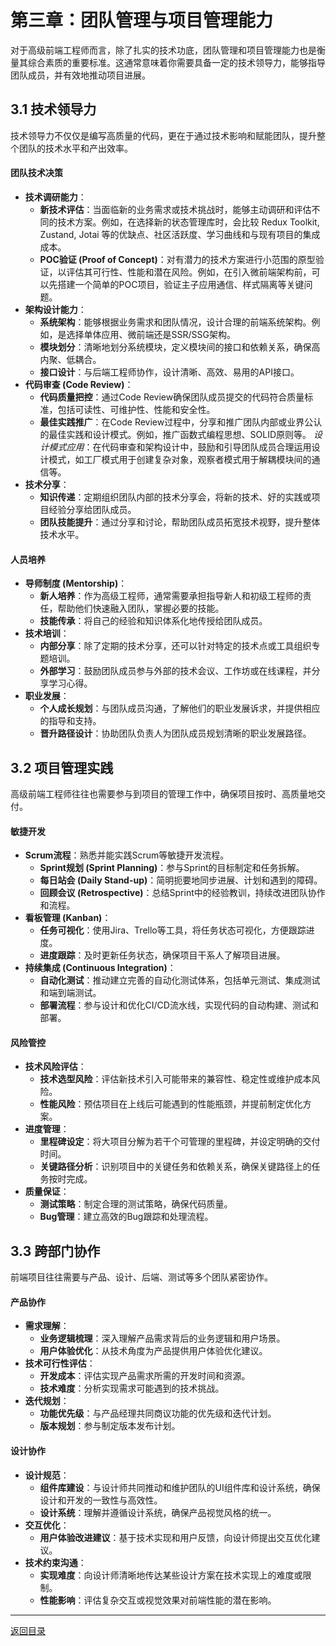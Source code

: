 # 第三章：团队管理与项目管理能力

对于高级前端工程师而言，除了扎实的技术功底，团队管理和项目管理能力也是衡量其综合素质的重要标准。这通常意味着你需要具备一定的技术领导力，能够指导团队成员，并有效地推动项目进展。

## 3.1 技术领导力

技术领导力不仅仅是编写高质量的代码，更在于通过技术影响和赋能团队，提升整个团队的技术水平和产出效率。

#### 团队技术决策

-   **技术调研能力**：
    -   **新技术评估**：当面临新的业务需求或技术挑战时，能够主动调研和评估不同的技术方案。例如，在选择新的状态管理库时，会比较 Redux Toolkit, Zustand, Jotai 等的优缺点、社区活跃度、学习曲线和与现有项目的集成成本。
    -   **POC验证 (Proof of Concept)**：对有潜力的技术方案进行小范围的原型验证，以评估其可行性、性能和潜在风险。例如，在引入微前端架构前，可以先搭建一个简单的POC项目，验证主子应用通信、样式隔离等关键问题。
-   **架构设计能力**：
    -   **系统架构**：能够根据业务需求和团队情况，设计合理的前端系统架构。例如，是选择单体应用、微前端还是SSR/SSG架构。
    -   **模块划分**：清晰地划分系统模块，定义模块间的接口和依赖关系，确保高内聚、低耦合。
    -   **接口设计**：与后端工程师协作，设计清晰、高效、易用的API接口。
-   **代码审查 (Code Review)**：
    -   **代码质量把控**：通过Code Review确保团队成员提交的代码符合质量标准，包括可读性、可维护性、性能和安全性。
    -   **最佳实践推广**：在Code Review过程中，分享和推广团队内部或业界公认的最佳实践和设计模式。例如，推广函数式编程思想、SOLID原则等。
        *设计模式应用*：在代码审查和架构设计中，鼓励和引导团队成员合理运用设计模式，如工厂模式用于创建复杂对象，观察者模式用于解耦模块间的通信等。
-   **技术分享**：
    -   **知识传递**：定期组织团队内部的技术分享会，将新的技术、好的实践或项目经验分享给团队成员。
    -   **团队技能提升**：通过分享和讨论，帮助团队成员拓宽技术视野，提升整体技术水平。

#### 人员培养

-   **导师制度 (Mentorship)**：
    -   **新人培养**：作为高级工程师，通常需要承担指导新人和初级工程师的责任，帮助他们快速融入团队，掌握必要的技能。
    -   **技能传承**：将自己的经验和知识体系化地传授给团队成员。
-   **技术培训**：
    -   **内部分享**：除了定期的技术分享，还可以针对特定的技术点或工具组织专题培训。
    -   **外部学习**：鼓励团队成员参与外部的技术会议、工作坊或在线课程，并分享学习心得。
-   **职业发展**：
    -   **个人成长规划**：与团队成员沟通，了解他们的职业发展诉求，并提供相应的指导和支持。
    -   **晋升路径设计**：协助团队负责人为团队成员规划清晰的职业发展路径。

## 3.2 项目管理实践

高级前端工程师往往也需要参与到项目的管理工作中，确保项目按时、高质量地交付。

#### 敏捷开发

-   **Scrum流程**：熟悉并能实践Scrum等敏捷开发流程。
    -   **Sprint规划 (Sprint Planning)**：参与Sprint的目标制定和任务拆解。
    -   **每日站会 (Daily Stand-up)**：简明扼要地同步进展、计划和遇到的障碍。
    -   **回顾会议 (Retrospective)**：总结Sprint中的经验教训，持续改进团队协作和流程。
-   **看板管理 (Kanban)**：
    -   **任务可视化**：使用Jira、Trello等工具，将任务状态可视化，方便跟踪进度。
    -   **进度跟踪**：及时更新任务状态，确保项目干系人了解项目进展。
-   **持续集成 (Continuous Integration)**：
    -   **自动化测试**：推动建立完善的自动化测试体系，包括单元测试、集成测试和端到端测试。
    -   **部署流程**：参与设计和优化CI/CD流水线，实现代码的自动构建、测试和部署。

#### 风险管控

-   **技术风险评估**：
    -   **技术选型风险**：评估新技术引入可能带来的兼容性、稳定性或维护成本风险。
    -   **性能风险**：预估项目在上线后可能遇到的性能瓶颈，并提前制定优化方案。
-   **进度管理**：
    -   **里程碑设定**：将大项目分解为若干个可管理的里程碑，并设定明确的交付时间。
    -   **关键路径分析**：识别项目中的关键任务和依赖关系，确保关键路径上的任务按时完成。
-   **质量保证**：
    -   **测试策略**：制定合理的测试策略，确保代码质量。
    -   **Bug管理**：建立高效的Bug跟踪和处理流程。

## 3.3 跨部门协作

前端项目往往需要与产品、设计、后端、测试等多个团队紧密协作。

#### 产品协作

-   **需求理解**：
    -   **业务逻辑梳理**：深入理解产品需求背后的业务逻辑和用户场景。
    -   **用户体验优化**：从技术角度为产品提供用户体验优化建议。
-   **技术可行性评估**：
    -   **开发成本**：评估实现产品需求所需的开发时间和资源。
    -   **技术难度**：分析实现需求可能遇到的技术挑战。
-   **迭代规划**：
    -   **功能优先级**：与产品经理共同商议功能的优先级和迭代计划。
    -   **版本规划**：参与制定版本发布计划。

#### 设计协作

-   **设计规范**：
    -   **组件库建设**：与设计师共同推动和维护团队的UI组件库和设计系统，确保设计和开发的一致性与高效性。
    -   **设计系统**：理解并遵循设计系统，确保产品视觉风格的统一。
-   **交互优化**：
    -   **用户体验改进建议**：基于技术实现和用户反馈，向设计师提出交互优化建议。
-   **技术约束沟通**：
    -   **实现难度**：向设计师清晰地传达某些设计方案在技术实现上的难度或限制。
    -   **性能影响**：评估复杂交互或视觉效果对前端性能的潜在影响。

---
[返回目录](./目录.md)